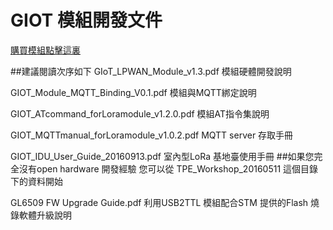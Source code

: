 # GIOT 模組開發文件
[購買模組點擊這裏](http://tinyurl.com/buygiot)

##建議閱讀次序如下
GIoT_LPWAN_Module_v1.3.pdf 模組硬體開發說明

GIOT_Module_MQTT_Binding_V0.1.pdf 模組與MQTT綁定說明

GIOT_ATcommand_forLoramodule_v1.2.0.pdf 模組AT指令集說明

GIOT_MQTTmanual_forLoramodule_v1.0.2.pdf MQTT server 存取手冊

GIOT_IDU_User_Guide_20160913.pdf 室內型LoRa 基地臺使用手冊
##如果您完全沒有open hardware 開發經驗 您可以從 
TPE_Workshop_20160511 這個目錄下的資料開始

GL6509 FW Upgrade Guide.pdf 利用USB2TTL 模組配合STM 提供的Flash 燒錄軟體升級說明
